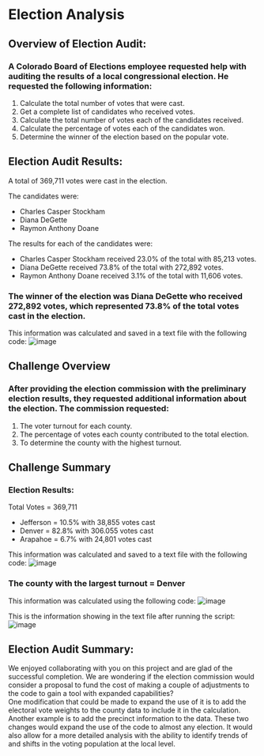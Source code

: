 # Election Analysis

## Overview of Election Audit:

### A Colorado Board of Elections employee requested help with auditing the results of a local congressional election.  He requested the following information:
1.	Calculate the total number of votes that were cast.
2.	Get a complete list of candidates who received votes.
3.	Calculate the total number of votes each of the candidates received.
4.	Calculate the percentage of votes each of the candidates won.
5.	Determine the winner of the election based on the popular vote.

## Election Audit Results: 
A total of 369,711 votes were cast in the election.

The candidates were:
-	Charles Casper Stockham
-	Diana DeGette
-	Raymon Anthony Doane

The results for each of the candidates were:
-	Charles Casper Stockham received 23.0% of the total with 85,213 votes.
-	Diana DeGette received 73.8% of the total with 272,892 votes. 
-	Raymon Anthony Doane received 3.1% of the total with 11,606 votes.

### The winner of the election was Diana DeGette who received 272,892 votes, which represented 73.8% of the total votes cast in the election.

This information was calculated and saved in a text file with the following code:
 ![image](https://user-images.githubusercontent.com/99366022/159105349-270e7d56-d5c6-4878-90a5-ceed973b5051.png)

## Challenge Overview

### After providing the election commission with the preliminary election results, they requested additional information about the election.  The commission requested:
1.	The voter turnout for each county.
2.	The percentage of votes each county contributed to the total election.
3.	To determine the county with the highest turnout.

## Challenge Summary

### Election Results:

Total Votes = 369,711

-	Jefferson = 10.5% with 38,855 votes cast
-	Denver = 82.8% with 306.055 votes cast 
-	Arapahoe = 6.7% with 24,801 votes cast

This information was calculated and saved to a text file with the following code:
![image](https://user-images.githubusercontent.com/99366022/159105370-fc78556f-dcec-44a9-b95b-165138ba402c.png)

### The county with the largest turnout = Denver

This information was calculated using the following code:
 ![image](https://user-images.githubusercontent.com/99366022/159105379-95d7a5a0-6fce-42b6-b9c2-4f3aef9eaa12.png)

This is the information showing in the text file after running the script:
 ![image](https://user-images.githubusercontent.com/99366022/159105383-b17dccec-fc69-4805-854b-14cef9ff2cac.png)

## Election Audit Summary:

We enjoyed collaborating with you on this project and are glad of the successful completion.  We are wondering if the election commission would consider a proposal to fund the cost of making a couple of adjustments to the code to gain a tool with expanded capabilities?  
One modification that could be made to expand the use of it is to add the electoral vote weights to the county data to include it in the calculation.  Another example is to add the precinct information to the data.  These two changes would expand the use of the code to almost any election.  It would also allow for a more detailed analysis with the ability to identify trends of and shifts in the voting population at the local level. 


